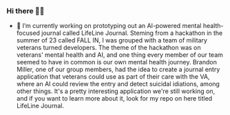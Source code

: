 ### Hi there 👋🙂

- 🔭 I’m currently working on prototyping out an AI-powered mental health-focused journal called LifeLine Journal. Steming from a hackathon in the summer of 23 called FALL IN, I was grouped with a team of military veterans turned developers. The theme of the hackathon was on veterans' mental health and AI, and one thing every member of our team seemed to have in common is our own mental health journey. Brandon Miller, one of our group members, had the idea to create a journal entry application that veterans could use as part of their care with the VA, where an AI could review the entry and detect suicidal idiations, among other things. It's a pretty interesting application we're still working on, and if you want to learn more about it, look for my repo on here titled LifeLine Journal.



